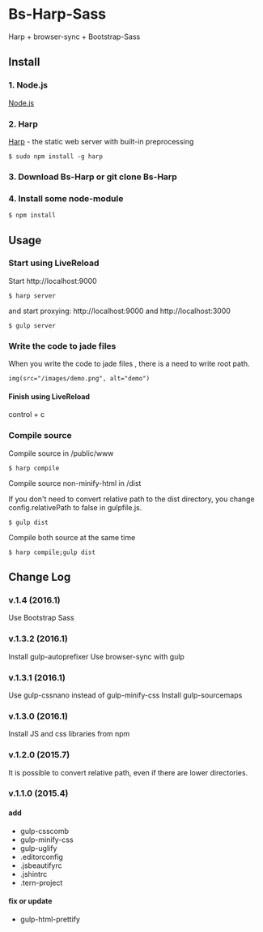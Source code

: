 # Bs-Harp-Sass

Harp + browser-sync + Bootstrap-Sass

## Install

### 1. Node.js

[Node.js](http://nodejs.org/)

### 2. Harp

[Harp](http://harpjs.com/) - the static web server with built-in preprocessing
```
$ sudo npm install -g harp
```

### 3. Download Bs-Harp or git clone Bs-Harp

### 4. Install some node-module
```
$ npm install
```

## Usage

### Start using LiveReload

Start http://localhost:9000

```
$ harp server
```

and start proxying: http://localhost:9000 and http://localhost:3000

```
$ gulp server
```

### Write the code to jade files

When you write the code to jade files , there is a need to write root path.

```index.jade
img(src="/images/demo.png", alt="demo")
```

#### Finish using LiveReload

control + c

### Compile source

Compile source in /public/www

```
$ harp compile
```

Compile source non-minify-html in /dist

If you don't need to convert relative path to the dist directory, you change config.relativePath to false in gulpfile.js.

```
$ gulp dist
```

Compile both source at the same time
```
$ harp compile;gulp dist
```

## Change Log

### v.1.4 (2016.1)
Use Bootstrap Sass

### v.1.3.2 (2016.1)
Install gulp-autoprefixer
Use browser-sync with gulp

### v.1.3.1 (2016.1)

Use gulp-cssnano instead of gulp-minify-css
Install gulp-sourcemaps

### v.1.3.0 (2016.1)

Install JS and css libraries from npm

### v.1.2.0 (2015.7)

It is possible to convert relative path, even if there are lower directories.

### v.1.1.0 (2015.4)

#### add
- gulp-csscomb
- gulp-minify-css
- gulp-uglify
- .editorconfig
- .jsbeautifyrc
- .jshintrc
- .tern-project

#### fix or update
- gulp-html-prettify
